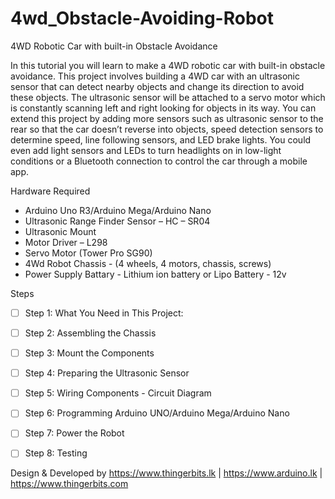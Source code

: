 # 4wd_Obstacle-Avoiding-Robot
4WD Robotic Car with built-in Obstacle Avoidance

In this tutorial you will learn to make a 4WD robotic car with built-in obstacle avoidance. This project involves building a 4WD car with an ultrasonic sensor that can detect nearby objects and change its direction to avoid these objects. The ultrasonic sensor will be attached to a servo motor which is constantly scanning left and right looking for objects in its way. You can extend this project by adding more sensors such as ultrasonic sensor to the rear so that the car doesn’t reverse into objects, speed detection sensors to determine speed, line following sensors, and LED brake lights. You could even add light sensors and LEDs to turn headlights on in low-light conditions or a Bluetooth connection to control the car through a mobile app.


Hardware Required

- Arduino Uno R3/Arduino Mega/Arduino Nano
- Ultrasonic Range Finder Sensor – HC – SR04
- Ultrasonic Mount
- Motor Driver – L298
- Servo Motor (Tower Pro SG90)
- 4Wd Robot Chassis - (4 wheels, 4 motors, chassis, screws)
- Power Supply Battary - Lithium ion battery or Lipo Battery - 12v

Steps

- [ ] Step 1: What You Need in This Project:	
- [ ] Step 2: Assembling the Chassis	
- [ ] Step 3: Mount the Components	
- [ ] Step 4: Preparing the Ultrasonic Sensor	
- [ ] Step 5: Wiring Components - Circuit Diagram	
- [ ] Step 6: Programming Arduino UNO/Arduino Mega/Arduino Nano	
- [ ] Step 7: Power the Robot
- [ ] Step 8: Testing


Design & Developed by https://www.thingerbits.lk | https://www.arduino.lk | https://www.thingerbits.com
